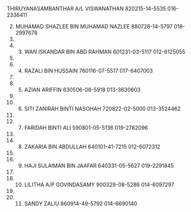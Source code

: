 THIRUYANASAMBANTHAR A/L VISWANATHAN 820215-14-5535 016-2336411 

2. MUHAMAD SHAZLEE BIN MUHAMAD NAZLEE 880728-14-5797 018-2997678 
3. 
4. 3. WAN ISKANDAR BIN ABD RAHMAN 601231-03-5117 012-6125055 
5. 
6. 4. RAZALI BIN HUSSAIN 760116-07-5517 017-6407003 
7. 
8. 5. AZIAN ARIFFIN 630506-08-5918 013-3630603 
9. 
10. 6. SITI ZANIRAH BINTI NASOHAH 720822-02-5000 013-3524462 
11. 
12. 7. FARIDAH BINTI ALI 590801-05-5136 019-2782096 
13. 
14. 8. ZAKARIA BIN ABDULLAH 640101-41-7215 012-6072312 
15. 
16. 9. HAJI SULAIMAN BIN JAAFAR 640331-05-5627 019-2291845 
17. 
18. 10. LILITHA A/P GOVINDASAMY 900329-08-5286 014-6097297 
19. 
20. 11. SANDY ZALIU 860914-49-5792 014-6690140